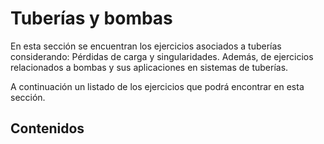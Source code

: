 # Tuberías y bombas
En esta sección se encuentran los ejercicios asociados a tuberías considerando: Pérdidas de carga y singularidades. Además, de ejercicios relacionados a bombas y sus aplicaciones en sistemas de tuberías.

A continuación un listado de los ejercicios que podrá encontrar en esta sección.

## Contenidos

```{tableofcontents}
```

<br/><br/>
<br/><br/>
<br/><br/>